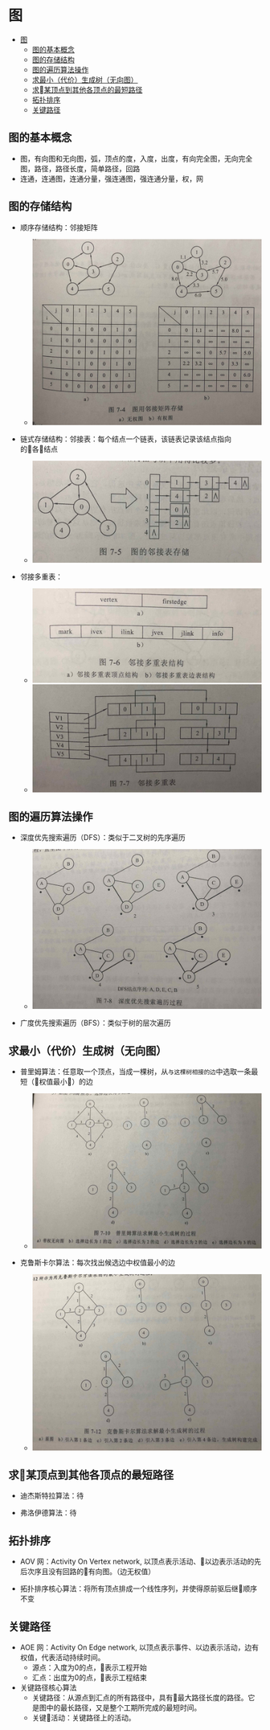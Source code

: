 # 图

- [图](#%E5%9B%BE)
  - [图的基本概念](#%E5%9B%BE%E7%9A%84%E5%9F%BA%E6%9C%AC%E6%A6%82%E5%BF%B5)
  - [图的存储结构](#%E5%9B%BE%E7%9A%84%E5%AD%98%E5%82%A8%E7%BB%93%E6%9E%84)
  - [图的遍历算法操作](#%E5%9B%BE%E7%9A%84%E9%81%8D%E5%8E%86%E7%AE%97%E6%B3%95%E6%93%8D%E4%BD%9C)
  - [求最小（代价）生成树（无向图）](#%E6%B1%82%E6%9C%80%E5%B0%8F%EF%BC%88%E4%BB%A3%E4%BB%B7%EF%BC%89%E7%94%9F%E6%88%90%E6%A0%91%EF%BC%88%E6%97%A0%E5%90%91%E5%9B%BE%EF%BC%89)
  - [求某顶点到其他各顶点的最短路径](#%E6%B1%82%08%E6%9F%90%E9%A1%B6%E7%82%B9%E5%88%B0%E5%85%B6%E4%BB%96%E5%90%84%E9%A1%B6%E7%82%B9%E7%9A%84%E6%9C%80%E7%9F%AD%E8%B7%AF%E5%BE%84)
  - [拓扑排序](#%E6%8B%93%E6%89%91%E6%8E%92%E5%BA%8F)
  - [关键路径](#%E5%85%B3%E9%94%AE%E8%B7%AF%E5%BE%84)

## 图的基本概念

- 图，有向图和无向图，弧，顶点的度，入度，出度，有向完全图，无向完全图，路径，路径长度，简单路径，回路
- 连通，连通图，连通分量，强连通图，强连通分量，权，网

## 图的存储结构

- 顺序存储结构：邻接矩阵
  - ![图用邻接矩阵存储](./images/图用邻接矩阵存储.jpg)

- 链式存储结构：邻接表：每个结点一个链表，该链表记录该结点指向的各结点
  - ![图的邻接表存储](./images/图的邻接表存储.jpg)

- 邻接多重表：
  - ![邻接多重表结构](./images/邻接多重表结构.jpg)
  - ![邻接多重表](./images/邻接多重表.jpg)

## 图的遍历算法操作

- 深度优先搜索遍历（DFS）：类似于二叉树的先序遍历
  - ![深度优先搜索遍历过程](./images/深度优先搜索遍历过程.jpg)

- 广度优先搜索遍历（BFS）：类似于树的层次遍历

## 求最小（代价）生成树（无向图）

- 普里姆算法：任意取一个顶点，当成一棵树，从`与这棵树相接的边`中选取一条最短（权值最小）的边
  - ![普里姆算法求解最小生成树的过程](./images/普里姆算法求解最小生成树的过程.jpg)

- 克鲁斯卡尔算法：每次找出候选边中权值最小的边
  - ![克鲁斯卡尔算法求解最小生成树的过程](./images/克鲁斯卡尔算法求解最小生成树的过程.jpg)

## 求某顶点到其他各顶点的最短路径

- 迪杰斯特拉算法：待

- 弗洛伊德算法：待

## 拓扑排序

- AOV 网：Activity On Vertex network, 以顶点表示活动、以边表示活动的先后次序且没有回路的有向图。（边无权值）

- 拓扑排序核心算法：将所有顶点排成一个线性序列，并使得原前驱后继顺序不变

## 关键路径

- AOE 网：Activity On Edge network, 以顶点表示事件、以边表示活动，边有权值，代表活动持续时间。
  - 源点：入度为0的点，表示工程开始
  - 汇点：出度为0的点，表示工程结束
- 关键路径核心算法
  - 关键路径：从源点到汇点的所有路径中，具有最大路径长度的路径。它是图中的最长路径，又是整个工期所完成的最短时间。
  - 关键活动：关键路径上的活动。